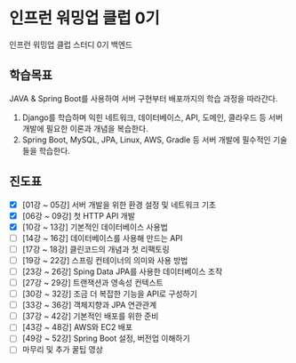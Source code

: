 # 인프런 워밍업 클럽 0기

인프런 워밍업 클럽 스터디 0기 백엔드

## 학습목표
JAVA & Spring Boot를 사용하여 서버 구현부터 배포까지의 학습 과정을 따라간다.

1. Django를 학습하며 익힌 네트워크, 데이터베이스, API, 도메인, 클라우드 등 서버 개발에 필요한 이론과 개념을 복습한다.
2. Spring Boot, MySQL, JPA, Linux, AWS, Gradle 등 서버 개발에 필수적인 기술들을 학습한다.


## 진도표
- [x] [01강 ~ 05강] 서버 개발을 위한 환경 설정 및 네트워크 기초
- [x] [06강 ~ 09강] 첫 HTTP API 개발
- [x] [10강 ~ 13강] 기본적인 데이터베이스 사용법
- [ ] [14강 ~ 16강] 데이터베이스를 사용해 만드는 API
- [ ] [17강 ~ 18강] 클린코드의 개념과 첫 리팩토링
- [ ] [19강 ~ 22강] 스프링 컨테이너의 의미와 사용 방법
- [ ] [23강 ~ 26강] Sping Data JPA를 사용한 데이터베이스 조작
- [ ] [27강 ~ 29강] 트랜잭션과 영속성 컨텍스트
- [ ] [30강 ~ 32강] 조금 더 복잡한 기능을 API로 구성하기
- [ ] [33강 ~ 36강] 객체지향과 JPA 연관관계
- [ ] [37강 ~ 42강] 기본적인 배포를 위한 준비
- [ ] [43강 ~ 48강] AWS와 EC2 배포
- [ ] [49강 ~ 52강] Spring Boot 설정, 버전업 이해하기
- [ ] 마무리 및 추가 꿀팁 영상
